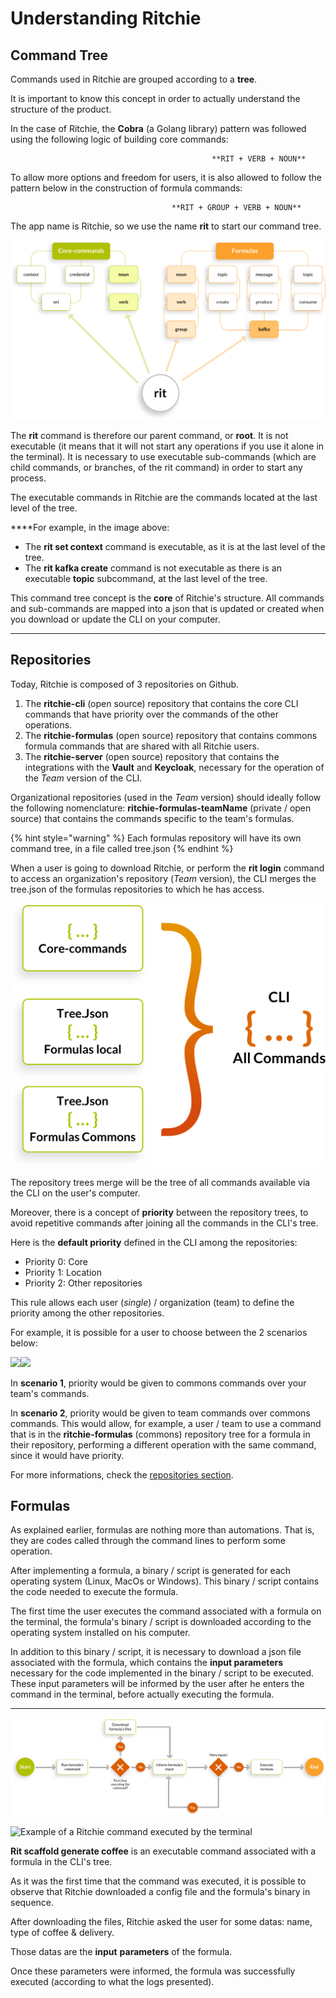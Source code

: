 # Understanding Ritchie

## **Command Tree**

Commands used in Ritchie are grouped according to a **tree**. 

It is important to know this concept in order to actually understand the structure of the product.

In the case of Ritchie, the **Cobra** \(a Golang library\) pattern was followed using the following logic of building core commands:

                                                 **RIT + VERB + NOUN**

To allow more options and freedom for users, it is also allowed to follow the pattern below in the construction of formula commands:

                                        **RIT + GROUP + VERB + NOUN**

The app name is Ritchie, so we use the name **rit** to start our command tree.

![](../.gitbook/assets/arvore-rit%20%281%29.png)

The **rit** command is therefore our parent command, or **root**. It is not executable \(it means that it will not start any operations if you use it alone in the terminal\). It is necessary to use executable sub-commands \(which are child commands, or branches, of the rit command\) in order to start any process.

The executable commands in Ritchie are the commands located at the last level of the tree.  
  
****For example, in the image above: 

* The **rit set context** command is executable, as it is at the last level of the tree. 
* The **rit kafka create** command is not executable as there is an executable **topic** subcommand, at the last level of the tree.

This command tree concept is the **core** of Ritchie's structure. All commands and sub-commands are mapped into a json that is updated or created when you download or update the CLI on your computer.  
****

## Repositories

Today, Ritchie is composed of 3 repositories on Github.

1. The **ritchie-cli** \(open source\) repository that contains the core CLI commands that have priority over the commands of the other operations. 
2. The **ritchie-formulas** \(open source\) repository that contains commons formula commands  that are shared with all Ritchie users. 
3. The **ritchie-server** \(open source\) repository that contains the integrations with the **Vault** and **Keycloak**, necessary for the operation of the _Team_ version of the CLI.

Organizational repositories \(used in the _Team_ version\) should ideally follow the following nomenclature: **ritchie-formulas-teamName** \(private / open source\) that contains the commands specific to the team's formulas.  


{% hint style="warning" %}
Each formulas repository will have its own command tree, in a file called tree.json
{% endhint %}

When a user is going to download Ritchie, or perform the **rit login** command to access an organization's repository \(_Team_ version\), the CLI merges the tree.json of the formulas repositories to which he has access.

![](../.gitbook/assets/fluxo-cli%20%281%29.png)

The repository trees merge will be the tree of all commands available via the CLI on the user's computer.

Moreover, there is a concept of **priority** between the repository trees, to avoid repetitive commands after joining all the commands in the CLI's tree.

Here is the **default priority** defined in the CLI among the repositories:

* Priority 0: Core 
* Priority 1: Location 
* Priority 2: Other repositories

This rule allows each user \(_single_\) / organization \(team\) to define the priority among the other repositories.

For example, it is possible for a user to choose between the 2 scenarios below:

![](https://lh4.googleusercontent.com/HjfbyCr7FUbOrhlx7uEqr7-fgjmVbivXPSk9X3CD92BPtF4sgy4ojBl4-HKAzAcI7OGacCGWVzMJCDPh_IfS8y3520_i-TwccY2PQEqrnXgrZKcSdBiOyEjBwzB1Uy9E1b3KQaPL)![](https://lh5.googleusercontent.com/Oc1HatluaibDzbcfd0N34oERi8al1zsJj6qB4XDNpueoP5xgizDIarZmQ2BoGCXFp0K-g5QnQC6-pn1eQFoO15QKmQEOklfJ_AdK7hN0EeHpK7T3HrIm_wN0G_rNcbN6LP7VFBDK)

In **scenario 1**, priority would be given to commons commands over your team's commands.

In **scenario 2**, priority would be given to team commands over commons commands. This would allow, for example, a user / team to use a command that is in the **ritchie-formulas** \(commons\) repository tree for a formula in their repository, performing a different operation with the same command, since it would have priority.

For more informations, check the [repositories section](https://docs.ritchiecli.io/software-architecture/repositories).

## **Formulas**

As explained earlier, formulas are nothing more than automations. That is, they are codes called through the command lines to perform some operation. 

After implementing a formula, a binary / script is generated for each operating system \(Linux, MacOs or Windows\). This binary / script contains the code needed to execute the formula. 

The first time the user executes the command associated with a formula on the terminal, the formula's binary / script is downloaded according to the operating system installed on his computer. 

In addition to this binary / script, it is necessary to download a json file associated with the formula, which contains the **input parameters** necessary for the code implemented in the binary / script to be executed. These input parameters will be informed by the user after he enters the command in the terminal, before actually executing the formula.  
****

![](../.gitbook/assets/fluxo-formulas%20%283%29.png)



![Example of a Ritchie command executed by the terminal](https://lh3.googleusercontent.com/viskNlV4iXyN63RYhBdgu9I010Rz6nXaliyFKvC9vAHDyrQm2fEPUXzF5l6QclYEoQywEeXYZq3hPQFP_DqGQYJkk38E3nuam4rJQPSdl5zHU6HzP9Q2mEfg3TJeBuacn2geRgx7)

**Rit scaffold generate coffee** is an executable command associated with a formula in the CLI's tree.

As it was the first time that the command was executed, it is possible to observe that Ritchie downloaded a config file and the formula's binary in sequence.

After downloading the files, Ritchie asked the user for some datas: name, type of coffee & delivery.

Those datas are the **input** **parameters** of the formula.

Once these parameters were informed, the formula was successfully executed \(according to what the logs presented\).

